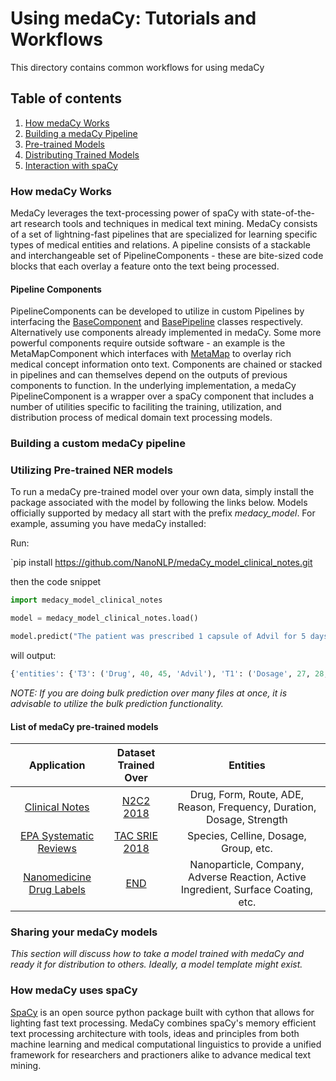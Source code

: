 # Using medaCy: Tutorials and Workflows
This directory contains common workflows for using medaCy

## Table of contents
1. [How medaCy Works](#how-medacy-works)
2. [Building a medaCy Pipeline](#building-a-custom-medacy-pipeline)
3. [Pre-trained Models](#utilizing-pre-trained-ner-models)
4. [Distributing Trained Models](#sharing-your-medacy-models)
5. [Interaction with spaCy](#how-medacy-uses-spacy)

### How medaCy Works
MedaCy leverages the text-processing power of spaCy with state-of-the-art research tools and techniques in medical text mining.
MedaCy consists of a set of lightning-fast pipelines that are specialized for learning specific types of medical entities and relations. A pipeline consists
of a stackable and interchangeable set of PipelineComponents - these are bite-sized code blocks that each overlay a feature onto the text being processed. 

#### Pipeline Components
PipelineComponents can be developed to utilize in custom Pipelines by interfacing the [BaseComponent](medacy/pipeline_components/base/base_component.py) and [BasePipeline](medacy/pipelines/base/base_pipeline.py) classes respectively. Alternatively use components already implemented in medaCy. Some more powerful components require outside software - an example is the MetaMapComponent which interfaces with [MetaMap](https://metamap.nlm.nih.gov/)
to overlay rich medical concept information onto text. Components are chained or stacked in pipelines and can themselves depend on the outputs of previous components to function. In the underlying implementation, a medaCy PipelineComponent is a wrapper over a spaCy component that includes a number of utilities specific to faciliting the training, utilization, and distribution process of medical domain text processing models.

### Building a custom medaCy pipeline

### Utilizing Pre-trained NER models
To run a medaCy pre-trained model over your own data, simply install the package associated with the model by following the links below. Models officially supported by medacy all start with the prefix *medacy_model*.
For example, assuming you have medaCy installed:

Run:

`pip install https://github.com/NanoNLP/medaCy_model_clinical_notes.git

then the code snippet

```python
import medacy_model_clinical_notes

model = medacy_model_clinical_notes.load()

model.predict("The patient was prescribed 1 capsule of Advil for 5 days.")
```
will output:
```python
{'entities': {'T3': ('Drug', 40, 45, 'Advil'), 'T1': ('Dosage', 27, 28, '1'), 'T2': ('Form', 29, 36, 'capsule'), 'T4': ('Duration', 46, 56, 'for 5 days')}, 'relations': []}
```
*NOTE: If you are doing bulk prediction over many files at once, it is advisable to utilize the bulk prediction functionality.*

#### List of medaCy pre-trained models
| Application | Dataset Trained Over | Entities |
| :---------: | :----------------: |:-------------:|
| [Clinical Notes](/examples/models/clinical_notes_model.md)| [N2C2 2018](https://n2c2.dbmi.hms.harvard.edu/) | Drug, Form, Route, ADE, Reason, Frequency, Duration, Dosage, Strength  |
| [EPA Systematic Reviews](/examples/models/epa_systematic_review_model.md) | [TAC SRIE 2018](https://tac.nist.gov/2018/SRIE/) | Species, Celline, Dosage, Group, etc. |
| [Nanomedicine Drug Labels](/examples/models/nanomedicine_drug_labels.md) | [END](https://www.ncbi.nlm.nih.gov/pmc/articles/PMC5644562/) | Nanoparticle, Company, Adverse Reaction, Active Ingredient, Surface Coating, etc. |


### Sharing your medaCy models

*This section will discuss how to take a model trained with medaCy and ready it for distribution to others. Ideally, a model template might exist.*

### How medaCy uses spaCy
[SpaCy](https://github.com/explosion/spaCy) is an open source python package built with cython that allows for lighting fast text processing. MedaCy combines spaCy's memory efficient text processing architecture with tools, ideas and principles from both machine learning and medical computational linguistics to provide a unified framework for researchers and practioners alike to advance medical text mining.
